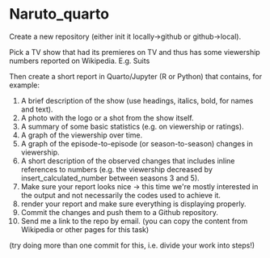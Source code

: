 # Naruto_quarto
Create a new repository (either init it locally->github or github->local).

Pick a TV show that had its premieres on TV and thus has some viewership numbers reported on Wikipedia. E.g. Suits

Then create a short report in Quarto/Jupyter (R or Python) that contains, for example:

1. A brief description of the show (use headings, italics, bold, for names and text).
2. A photo with the logo or a shot from the show itself.
3. A summary of some basic statistics (e.g. on viewership or ratings).
4. A graph of the viewership over time.
5. A graph of the episode-to-episode (or season-to-season) changes in viewership.
6. A short description of the observed changes that includes inline references to numbers (e.g. the viewership decreased by insert_calculated_number between seasons 3 and 5).
7. Make sure your report looks nice -> this time we're mostly interested in the output and not necessarily the codes used to achieve it.
8. render your report and make sure everything is displaying properly.
9. Commit the changes and push them to a Github repository.
10. Send me a link to the repo by email.
(you can copy the content from Wikipedia or other pages for this task)

(try doing more than one commit for this, i.e. divide your work into steps!)

